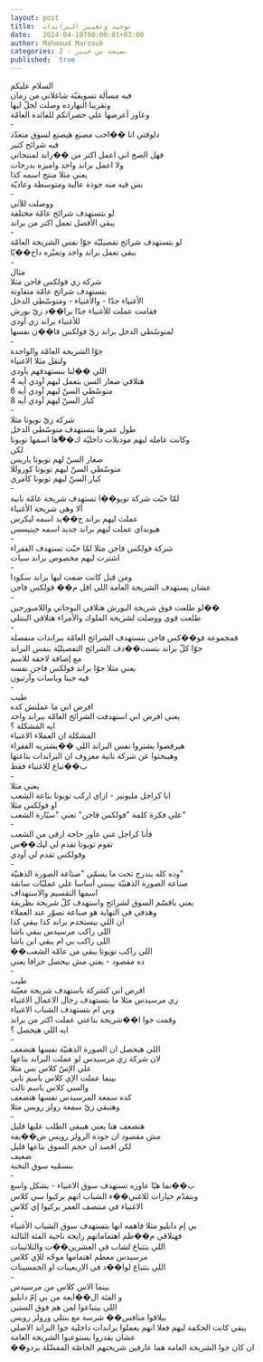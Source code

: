 ```yaml
---
layout: post
title:  توحيد وتغيير البراندات
date:   2024-04-10T00:00:01+03:00
author: Mahmoud Marzouk
categories: 2 - نصيحة من خبير
published:  true
---
```

السلام عليكم\
فيه مسألة تسويقيّة شاغلاني من زمان\
وتقريبا النهارده وصلت لحلّ ليها\
وعاوز أعرضها علي حضراتكم للفائدة العامّة\
-\
دلوقتي انا ��احب مصنع هيصنع لسوق متعدّد\
فيه شرائح كتير\
فهل الصح اني اعمل اكتر من ��راند لمنتجاتي\
ولا اعمل براند واحد واميزه بدرجات\
يعني مثلا منتج اسمه كذا\
بس فيه منه جودة عالية ومتوسطة وعاديّة\
-\
ووصلت للآتي\
لو بتستهدف شرائح عامّة مختلفة\
يبقي الأفضل تعمل اكتر من براند\
-\
لو بتستهدف شرائح تفصيليّة جوّا نفس الشريحة العامّة\
يبقي تعمل براند واحد وتميّزه داخ��يّا\
-\
مثال\
شركة زي فولكس فاجن مثلا\
بتستهدف شرائح عامّة متفاوتة\
الأغنياء جدّا - والأغنياء - ومتوسّطي الدخل\
فقامت عملت للأغنياء جدّا برا��د زيّ بورش\
للأغنياء براند زي آودي\
لمتوسّطي الدخل براند زيّ فولكس فا��ن نفسها\
-\
جوّا الشريحة العامّة والواحدة\
ولنقل مثلا الاغنياء\
اللي ��لنا بنستهدفهم بآودي\
هتلاقي صغار السن بتعمل ليهم آودي أيه 4\
متوسّطي السنّ ليهم آودي أيه 6\
كبار السنّ ليهم آودي أيه 8\
-\
شركة زيّ تويوتا مثلا\
طول عمرها بتستهدف متوسّطي الدخل\
وكانت عامله ليهم موديلات داخليّة ك��ّها اسمها تويوتا\
لكن\
صغار السنّ لهم تويوتا ياريس\
متوسّطي السنّ ليهم تويوتا كوروللا\
كبار السنّ ليهم تويوتا كامري\
-\
لمّا حبّت شركة تويو��ا تستهدف شريحة عامّة تانية\
ألا وهي شريحة الأغنياء\
عملت ليهم براند ج��يد اسمه ليكزس\
هيونداي عملت ليهم براند جديد اسمه جينيسس\
-\
شركة فولكس فاجن مثلا لمّا حبّت تستهدف الفقراء\
اشترت ليهم مخصوص براند سيات\
-\
ومن قبل كانت ضمت ليها براند سكودا\
عشان يستهدف الشريحة العامة اللي اقل م�� فولكس فاجن\
-\
لو طلعت فوق شريحة البورش هتلاقي البوجاتي واللامبورجين��\
طلعت قوي ووصلت لشريحة الملوك والأمراء هتلاقي البنتلي\
-\
فمجموعة فو��كس فاجن بتستهدف الشرائح العامّة ببراندات منفصلة\
جوّا كلّ براند بتست��دف الشرائح التفصيليّة بنفس البراند\
مع إضافة لاحقة للاسم\
يعني مثلا جوّا براند فولكس فاجن نفسه\
فيه جيتا وباسات وآرتيون\
-\
طيب\
افرض اني ما عملتش كده\
يعني افرض اني استهدفت الشرائح العامّة ببراند واحد\
ايه المشكلة ؟\
المشكلة ان العملاء الاغنياء\
هيرفضوا يشتروا نفس البراند اللي ��يشتريه الفقراء\
وهيبحثوا عن شركة تانية معروف ان البراندات بتاعتها\
ب��تباع للاغنياء فقط\
-\
يعني مثلا\
انا كراجل مليونير - ازاي اركب تويوتا بتاعة الشعب\
او فولكس مثلا\
علي فكرة كلمة \"فولكس فاجن\" تعني \"سيّارة الشعب\"\
-\
فأنا كراجل غني عاوز حاجة ارقي من الشعب\
تقوم تويوتا تقدم لي ليك��س\
وفولكس تقدم لي آودي\
-\
وده كله يندرج تحت ما يسمّي \"صناعة الصورة الذهنيّة\"\
صناعة الصورة الذهنيّة بينبني أساسا علي عمليّات سابقة\
اسمها التقسيم والاستهداف\
يعني باقسّم السوق لشرائح واستهدف كلّ شريحة بطريقة\
وهدفي في النهاية هو صناعة تصوّر عند العملاء\
ان اللي بيستخدم براند كذا يبقي كذا\
اللي راكب مرسيدس يبقي باشا\
اللي راكب بي ام يبقي ابن باشا\
��اللي راكب تويوتا يبقي من عامّة الشعب\
ده مقصود - يعني مش بيحصل جزافا يعني\
-\
طيب\
افرض اني كشركة باستهدف شريحة معيّنة\
زي مرسيدس مثلا ما بتستهدف رجال الاعمال الاغنياء\
وبي ام بتستهدف الشباب الاغنياء\
وقمت جوا ا��شريحة بتاعتي عملت اكتر من براند\
ايه اللي هيحصل ؟\
-\
اللي هيحصل ان الصورة الذهنيّة نفسها هتضعف\
لان شركة زي مرسيدس لو عملت البراند بتاعها\
علي الإسّ كلاس بس مثلا\
بينما عملت الإي كلاس باسم تاني\
والسي كلاس باسم تالت\
كده سمعة المرسيدس نفسها هتضعف\
وهتبقي زيّ سمعة رولز رويس مثلا\
-\
هتضعف هنا يعني هيبقي الطلب عليها قليل\
مش مقصود ان جودة الرولز رويس ض��يفة\
لكن اقصد ان حجم السوق بتاعها قليل\
ضعيف\
بنسمّيه سوق النخبة\
-\
ب��نما هيّا عاوزه تستهدف سوق الاغنياء - بشكل واسع\
وبتقدّم خيارات للاغني��ء الشباب انهم يركبوا سي كلاس\
الاغنياء في منتصف العمر يركبوا إي كلاس\
-\
بي إم دابليو مثلا فاهمه انها بتستهدف سوق الشباب الأغنياء\
فهتلاقي م��ظم اهتماماتهم رايحة ناحية الفئة الثالثة\
اللي بتتباع لشاب في العشرين��ت والثلاثينات\
مرسيدس معظم اهتمامها موجّه للإي كلاس\
اللي بتتباع لوا��د في الاربعينات او الخمسينات\
-\
بينما الاس كلاس من مرسيدس\
و الفئة ال��ابعة من بي إمّ دابليو\
اللي بيتباعوا لمن هم فوق الستين\
بيلاقوا منافس�� شرسة مع بنتلي ورولز رويس\
يبقي كانت الحكمة ليهم فعلا انهم يعملوا براندات داخلية جوا البراند
الاصلي\
عشان يقدروا يستوعبوا الشريحة العامة\
��ان كان جوا الشريحة العامة هما عارفين شريحتهم الخاصّة المفضّلة
بردو
